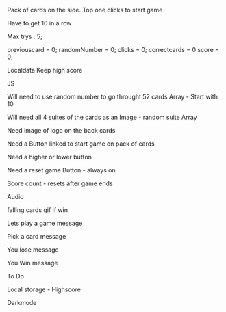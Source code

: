 Pack of cards on the side. Top one clicks to start game

Have to get 10 in a row

Max trys : 5;

previouscard = 0;
randomNumber = 0;
clicks = 0;
correctcards = 0
score = 0;

Localdata Keep high score

JS

Will need to use random number to go throught 52 cards Array - Start with 10

Will need all 4 suites of the cards as an Image - random suite Array

Need image of logo on the back cards

Need a Button linked to start game on pack of cards

Need a higher or lower button

Need a reset game Button - always on

Score count - resets after game ends

Audio

falling cards gif if win

Lets play a game message

Pick a card message

You lose message

You Win message

To Do

Local storage - Highscore

Darkmode
